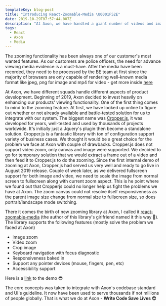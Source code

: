 ```yaml
---
templateKey: blog-post
title: "Introducing React-Zoomable-Media \U0001F52E"
date: 2019-10-29T07:57:44.007Z
description: "At Axon, we have handled a giant number of videos and images every day. The customers have been able to do basic media manipulation such as rotate the image, manipulate the bit data to give image different contrast and brightness, video can be played, paused, muted, unmutated, going frame by frame, fullscreen support. One of the hottest \U0001F525and advanced \U0001F5E1features just arrived in production in our October 2019 major release.  \U0001F50E\U0001F50E\U0001F50E THE ZOOM \U0001F50E\U0001F50E\U0001F50E "
tags:
  - React
  - Axon
  - Media
---
```

The zooming functionality has been always one of our customer's most wanted features. As our customers are police officers, the need for advance viewing media evidence is a must-have. After the media have been recorded, they need to be processed by the BE team at first since the majority of browsers are only capable of rendering well-known media format like jpeg, png for image and mp4 for video - get more inside [here](https://en.wikipedia.org/wiki/Comparison_of_web_browsers#Image_format_support)

At Axon, we have different squads handle different aspects of product development. Beginning of 2019, Axon decided to invest heavily on enhancing our products' viewing functionality. One of the first thing comes to mind to the zooming feature. At first, we have looked up online to figure out whether or not already available and battle-tested solution for us to integrate with our system. The biggest name was [Cropper.js](https://fengyuanchen.github.io/cropperjs/), it was developed for years, well-tested and used by thousands of projects worldwide. It's initially just a Jquery's plugin then become a standalone solution. Cropper.js is a fantastic library with ton of configuration support variety of business cases. We thought it would be a great choice for the problem we face at Axon with couple of drawbacks. Cropper.js does not support video zoom, only canvas and image were supported. We decided to go for temporary solution that we would extract a frame out of a video and then feed it to Cropper.js to do the zooming. Since the first internal demo of zooming at Axon, Cropper.js had served us very well and ready to go live in August 2019 release. Couple of week later, as we delivered fullscreen support for both image and video, we need to scale the image from normal screen to fullscreen along with current zoom aspect. This is he point where we found out that Cropperjs could no longer help us fight the problems we have at Axon. The zoom canvas could not resolve itself responsiveness as the parent image size change from normal size to fullscreen size, so does portrait/landscape mode switching.

There it comes the birth of new zooming library at Axon, I called it [react-zoomable-media](https://github.com/willnguyen1312/react-zoomable-media) (the author of this library's girlfriend named it this way 💝). The library supports the following features (mostly solve the problem we faced at Axon)

* Image zoom
* Video zoom
* Crop image
* Keyboard navigation with focus diagnostic
* Responsiveness baked in
* Support any pointer devices (mouse, fingers, pen, etc)
* Accessibility support

Here is a [link](https://react-zoomable-media.netlify.app/) to the demo 😎

The core concepts was taken to integrate with Axon's codebase standard and UI's guideline. It now have been used to serve thousands if not millions of people globally. That is what we do at Axon - **Write Code Save Lives 😊**
